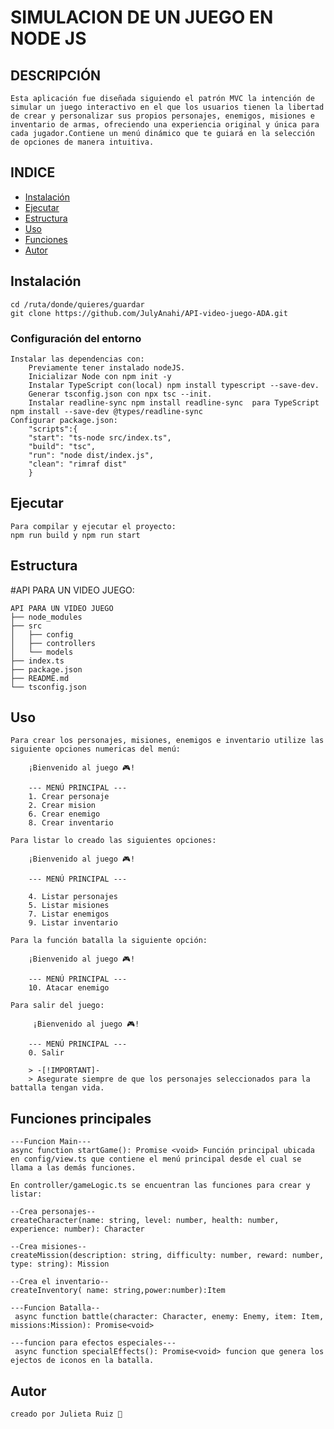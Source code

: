 # SIMULACION DE UN JUEGO EN NODE JS

## DESCRIPCIÓN

    Esta aplicación fue diseñada siguiendo el patrón MVC la intención de simular un juego interactivo en el que los usuarios tienen la libertad de crear y personalizar sus propios personajes, enemigos, misiones e inventario de armas, ofreciendo una experiencia original y única para cada jugador.Contiene un menú dinámico que te guiará en la selección de opciones de manera intuitiva.


## INDICE

- [Instalación](#instalación)
- [Ejecutar](#ejecutar)
- [Estructura](#estructura)
- [Uso](#uso)
- [Funciones](#Funciones)
- [Autor](#autor)

    
## Instalación
    cd /ruta/donde/quieres/guardar
    git clone https://github.com/JulyAnahi/API-video-juego-ADA.git

### Configuración del entorno
    Instalar las dependencias con:
        Previamente tener instalado nodeJS.
        Inicializar Node con npm init -y
        Instalar TypeScript con(local) npm install typescript --save-dev.
        Generar tsconfig.json con npx tsc --init.
        Instalar readline-sync npm install readline-sync  para TypeScript npm install --save-dev @types/readline-sync
    Configurar package.json:
        "scripts":{
        "start": "ts-node src/index.ts",
        "build": "tsc",
        "run": "node dist/index.js",
        "clean": "rimraf dist"
        }

## Ejecutar
    Para compilar y ejecutar el proyecto: 
    npm run build y npm run start

## Estructura

#API PARA UN VIDEO JUEGO:

    API PARA UN VIDEO JUEGO
    ├── node_modules
    ├── src
    │   ├── config
    │   ├── controllers
    │   └── models
    ├── index.ts
    ├── package.json
    ├── README.md
    └── tsconfig.json

## Uso
    
    Para crear los personajes, misiones, enemigos e inventario utilize las siguiente opciones numericas del menú:

        ¡Bienvenido al juego 🎮!

        --- MENÚ PRINCIPAL ---
        1. Crear personaje
        2. Crear mision
        6. Crear enemigo
        8. Crear inventario
    
    Para listar lo creado las siguientes opciones:

        ¡Bienvenido al juego 🎮!

        --- MENÚ PRINCIPAL ---
        
        4. Listar personajes
        5. Listar misiones
        7. Listar enemigos
        9. Listar inventario
    
    Para la función batalla la siguiente opción:

        ¡Bienvenido al juego 🎮!

        --- MENÚ PRINCIPAL ---
        10. Atacar enemigo

    Para salir del juego:

         ¡Bienvenido al juego 🎮!

        --- MENÚ PRINCIPAL ---
        0. Salir

        > ­-[!IMPORTANT]-
        > Asegurate siempre de que los personajes seleccionados para la battalla tengan vida.

## Funciones principales

    ---Funcion Main---
    async function startGame(): Promise <void> Función principal ubicada en config/view.ts que contiene el menú principal desde el cual se llama a las demás funciones.

    En controller/gameLogic.ts se encuentran las funciones para crear y listar:

    --Crea personajes--
    createCharacter(name: string, level: number, health: number, experience: number): Character 

    --Crea misiones--
    createMission(description: string, difficulty: number, reward: number, type: string): Mission 

    --Crea el inventario--
    createInventory( name: string,power:number):Item

    ---Funcion Batalla--
     async function battle(character: Character, enemy: Enemy, item: Item, missions:Mission): Promise<void> 

    ---funcion para efectos especiales---
     async function specialEffects(): Promise<void> funcion que genera los ejectos de iconos en la batalla.

## Autor
    creado por Julieta Ruiz 💙
  













